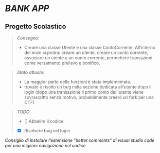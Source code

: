 # ***BANK APP***
## **Progetto Scolastico**
>*Consegna:*
>* Creare una classe Utente e una classe ContoCorrente. All'interno del main si protra: creare un utente, creare un conto corrente, associare un utente a un conto corrente, permettere transazioni come versamento prelievo e bonifico.

>*Stato attuale:*
>* La maggior parte delle funzioni è stata implementata.
>* trovato e risolto un bug nella sezione dedicata all'utente dopo il login (dopo una transazione il primo conto dell'utente viene sovrascritto senza motivo, probabilmente creerò un fork per una CTF)

>*TODO:*
>- [] Abbelire il codice
>- [x] Risolvere bug nel login

*Consiglio di instalare l'estensione "better comments" di visual studio code per una migliore navigazione nel codice*
